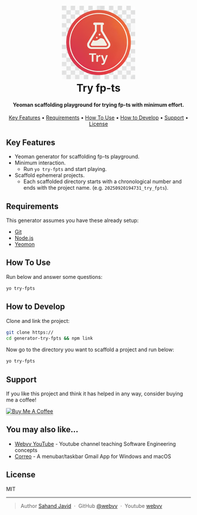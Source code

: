 
<h1 align="center">
  <br>
  <a href="http://www.amitmerchant.com/electron-markdownify"><img src="./assets/try_icon.png" alt="Markdownify" width="200"></a>
  <br>
  Try fp-ts
  <br>
</h1>

<h4 align="center">Yeoman scaffolding playground for trying fp-ts with minimum effort.</h4>

<!-- <p align="center">
  <a href="https://badge.fury.io/js/electron-markdownify">
    <img src="https://badge.fury.io/js/electron-markdownify.svg"
         alt="Gitter">
  </a>
  <a href="https://gitter.im/amitmerchant1990/electron-markdownify"><img src="https://badges.gitter.im/amitmerchant1990/electron-markdownify.svg"></a>
  <a href="https://saythanks.io/to/bullredeyes@gmail.com">
      <img src="https://img.shields.io/badge/SayThanks.io-%E2%98%BC-1EAEDB.svg">
  </a>
  <a href="https://www.paypal.me/AmitMerchant">
    <img src="https://img.shields.io/badge/$-donate-ff69b4.svg?maxAge=2592000&amp;style=flat">
  </a>
</p> -->

<p align="center">
  <a href="#key-features">Key Features</a> •
  <a href="#requirements">Requirements</a> •
  <a href="#how-to-use">How To Use</a> •
  <a href="#how-to-develop">How to Develop</a> •
  <a href="#support">Support</a> •
  <a href="#license">License</a>
</p>

<!-- ![screenshot](https://raw.githubusercontent.com/amitmerchant1990/electron-markdownify/master/app/img/markdownify.gif) -->

## Key Features

* Yeoman generator for scaffolding fp-ts playground.
* Minimum interaction. 
  - Run `yo try-fpts` and start playing.
* Scaffold ephemeral projects. 
  - Each scaffolded directory starts with a chronological number and ends with the project name. (e.g. `20250920194731_try_fpts`).

## Requirements

This generator assumes you have these already setup:
- [Git](https://git-scm.com/downloads)
- [Node.js](https://nodejs.org/)
- [Yeomon](https://yeoman.io/)

## How To Use

Run below and answer some questions:

```bash
yo try-fpts
```

## How to Develop

Clone and link the project:

```bash
git clone https://
cd generator-try-fpts && npm link
```

Now go to the directory you want to scaffold a project and run below:

```bash
yo try-fpts
```

## Support

If you like this project and think it has helped in any way, consider buying me a coffee!

<a href="https://www.patreon.com/webvv" target="_blank"><img src="app/img/bmc-button.png" alt="Buy Me A Coffee" style="height: 41px !important;width: 174px !important;box-shadow: 0px 3px 2px 0px rgba(190, 190, 190, 0.5) !important;-webkit-box-shadow: 0px 3px 2px 0px rgba(190, 190, 190, 0.5) !important;" ></a>

## You may also like...

- [Webvv YouTube](https://youtube.com/webvv) - Youtube channel teaching Software Engineering concepts
- [Correo](https://github.com/amitmerchant1990/correo) - A menubar/taskbar Gmail App for Windows and macOS

## License

MIT

---
> Author [Sahand Javid]() &nbsp;&middot;&nbsp;
> GitHub [@webvv](https://github.com/webvv) &nbsp;&middot;&nbsp;
> Youtube [webvv](https://youtube.com/webvv)

